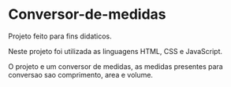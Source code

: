 # Conversor-de-medidas

Projeto feito para fins didaticos.

Neste projeto foi utilizada as linguagens HTML, CSS e JavaScript.

O projeto e um conversor de medidas, as medidas presentes para conversao sao comprimento, area e volume.

